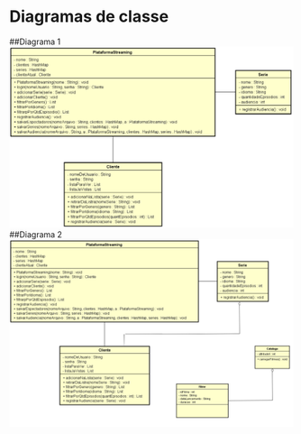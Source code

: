 # Diagramas de classe
##Diagrama 1
![Diagrama](../diagramas/Diagrama1.png)
##Diagrama 2
![Diagrama](../diagramas/Diagrama2.png)
